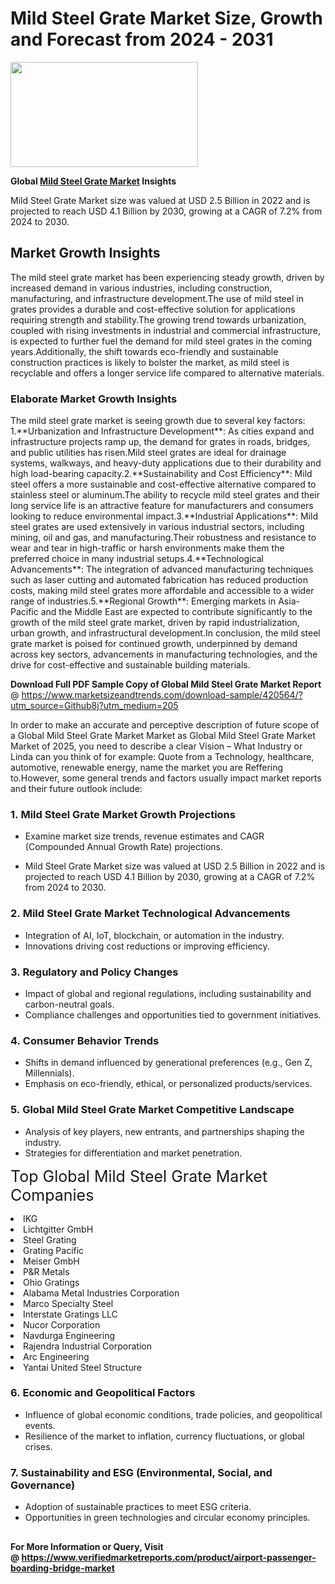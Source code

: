 <H1>Mild Steel Grate Market Size, Growth and Forecast from 2024 - 2031</H1><img class="aligncenter size-medium wp-image-584254" src="https://thirdeyenews.in/wp-content/uploads/2024/09/Global-Market-Research-300x168.jpeg" alt="" width="300" height="168" /><p><strong>Global&nbsp;<a href="https://www.marketsizeandtrends.com/download-sample/420564/?utm_source=Github8j?utm_medium=205">Mild Steel Grate Market</a> Insights</strong></p><p>Mild Steel Grate Market size was valued at USD 2.5 Billion in 2022 and is projected to reach USD 4.1 Billion by 2030, growing at a CAGR of 7.2% from 2024 to 2030.</p><p><h2>Market Growth Insights</h2> The mild steel grate market has been experiencing steady growth, driven by increased demand in various industries, including construction, manufacturing, and infrastructure development.The use of mild steel in grates provides a durable and cost-effective solution for applications requiring strength and stability.The growing trend towards urbanization, coupled with rising investments in industrial and commercial infrastructure, is expected to further fuel the demand for mild steel grates in the coming years.Additionally, the shift towards eco-friendly and sustainable construction practices is likely to bolster the market, as mild steel is recyclable and offers a longer service life compared to alternative materials. <h3>Elaborate Market Growth Insights</h3> The mild steel grate market is seeing growth due to several key factors: 1.**Urbanization and Infrastructure Development**: As cities expand and infrastructure projects ramp up, the demand for grates in roads, bridges, and public utilities has risen.Mild steel grates are ideal for drainage systems, walkways, and heavy-duty applications due to their durability and high load-bearing capacity.2.**Sustainability and Cost Efficiency**: Mild steel offers a more sustainable and cost-effective alternative compared to stainless steel or aluminum.The ability to recycle mild steel grates and their long service life is an attractive feature for manufacturers and consumers looking to reduce environmental impact.3.**Industrial Applications**: Mild steel grates are used extensively in various industrial sectors, including mining, oil and gas, and manufacturing.Their robustness and resistance to wear and tear in high-traffic or harsh environments make them the preferred choice in many industrial setups.4.**Technological Advancements**: The integration of advanced manufacturing techniques such as laser cutting and automated fabrication has reduced production costs, making mild steel grates more affordable and accessible to a wider range of industries.5.**Regional Growth**: Emerging markets in Asia-Pacific and the Middle East are expected to contribute significantly to the growth of the mild steel grate market, driven by rapid industrialization, urban growth, and infrastructural development.In conclusion, the mild steel grate market is poised for continued growth, underpinned by demand across key sectors, advancements in manufacturing technologies, and the drive for cost-effective and sustainable building materials.</p><p><span class=""><strong>Download Full PDF Sample Copy of Global Mild Steel Grate Market Report</strong> @ <a href="https://www.marketsizeandtrends.com/download-sample/420564/?utm_source=Github8j?utm_medium=205" target="_blank">https://www.marketsizeandtrends.com/download-sample/420564/?utm_source=Github8j?utm_medium=205</a></span></p><p>In order to make an accurate and perceptive description of future scope of a Global&nbsp;Mild Steel Grate Market Market as Global&nbsp;Mild Steel Grate Market Market of 2025, you need to describe a clear Vision &ndash; What Industry or Linda can you think of for example: Quote from a Technology, healthcare, automotive, renewable energy, name the market you are Reffering to.However, some general trends and factors usually impact market reports and their future outlook include:</p><h3>1.&nbsp;<strong>Mild Steel Grate Market Growth Projections</strong></h3><ul><li>Examine market size trends, revenue estimates and CAGR (Compounded Annual Growth Rate) projections.</li><li><p>Mild Steel Grate Market size was valued at USD 2.5 Billion in 2022 and is projected to reach USD 4.1 Billion by 2030, growing at a CAGR of 7.2% from 2024 to 2030.</p></li></ul><h3>2.&nbsp;<strong>Mild Steel Grate Market Technological Advancements</strong></h3><ul><li>Integration of AI, IoT, blockchain, or automation in the industry.</li><li>Innovations driving cost reductions or improving efficiency.</li></ul><h3>3.&nbsp;<strong>Regulatory and Policy Changes</strong></h3><ul><li>Impact of global and regional regulations, including sustainability and carbon-neutral goals.</li><li>Compliance challenges and opportunities tied to government initiatives.</li></ul><h3>4.&nbsp;<strong>Consumer Behavior Trends</strong></h3><ul><li>Shifts in demand influenced by generational preferences (e.g., Gen Z, Millennials).</li><li>Emphasis on eco-friendly, ethical, or personalized products/services.</li></ul><h3>5.&nbsp;<strong>Global Mild Steel Grate Market Competitive Landscape</strong></h3><ul><li>Analysis of key players, new entrants, and partnerships shaping the industry.</li><li>Strategies for differentiation and market penetration.</li></ul><p data-pm-slice="1 1 []"><span style="color: inherit; font-family: inherit; font-size: 25px;">Top Global Mild Steel Grate Market Companies</span></p><div class="" data-test-id=""><p><li>IKG</li><li> Lichtgitter GmbH</li><li> Steel Grating</li><li> Grating Pacific</li><li> Meiser GmbH</li><li> P&R Metals</li><li> Ohio Gratings</li><li> Alabama Metal Industries Corporation</li><li> Marco Specialty Steel</li><li> Interstate Gratings LLC</li><li> Nucor Corporation</li><li> Navdurga Engineering</li><li> Rajendra Industrial Corporation</li><li> Arc Engineering</li><li> Yantai United Steel Structure</li></p></div><h3>6.&nbsp;<strong>Economic and Geopolitical Factors</strong></h3><ul><li>Influence of global economic conditions, trade policies, and geopolitical events.</li><li>Resilience of the market to inflation, currency fluctuations, or global crises.</li></ul><h3>7.&nbsp;<strong>Sustainability and ESG (Environmental, Social, and Governance)</strong></h3><ul><li>Adoption of sustainable practices to meet ESG criteria.</li><li>Opportunities in green technologies and circular economy principles.</li></ul><h2><strong style="font-size: 14px;">For More Information or Query, Visit @&nbsp;</strong><a style="background-color: #ffffff; font-size: 14px;" href="https://www.marketsizeandtrends.com/report/mild-steel-grate-market/" target="_blank">https://www.verifiedmarketreports.com/product/airport-passenger-boarding-bridge-market</a></h2>